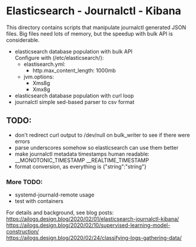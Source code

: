 # Elasticsearch - Journalctl - Kibana

This directory contains scripts that manipulate journalctl generated JSON files. Big files need lots of memory, but the speedup with bulk API is considerable.

- elasticsearch database population with bulk API  
  Configure with (/etc/elasticsearch/):
  * elastisearch.yml:
    * http.max_content_length: 1000mb
  * jvm.options:
    * Xms8g
    * Xmx8g
- elasticsearch database population with curl loop
- journalctl simple sed-based parser to csv format

## TODO:
- don't redirect curl output to /dev/null on bulk_writer to see if there were errors
- parse underscores somehow so elasticsearch can use them better
- make journalctl metadata timestamps human readable:
	__MONOTONIC_TIMESTAMP __REALTIME_TIMESTAMP
- format conversion, as everything is {"string":"string"}

### More TODO:
- systemd-journald-remote usage
- test with containers

For details and background, see blog posts:  
https://ailogs.design.blog/2020/02/01/elasticsearch-journalctl-kibana/  
https://ailogs.design.blog/2020/02/10/supervised-learning-model-construction/  
https://ailogs.design.blog/2020/02/24/classifying-logs-gathering-data/  
